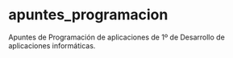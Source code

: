 apuntes_programacion
====================

Apuntes de Programación de aplicaciones de 1º de Desarrollo de aplicaciones informáticas.
